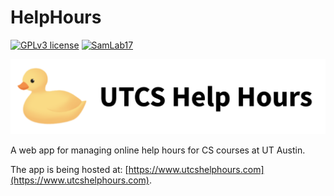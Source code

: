 # HelpHours

[![GPLv3 license](https://img.shields.io/badge/License-GPLv3-blue.svg)](http://perso.crans.org/besson/LICENSE.html)
[![SamLab17](https://circleci.com/gh/SamLab17/HelpHours.svg?style=shield)](https://github.com/SamLab17/HelpHours)

![repo banner](/.github/banner.png)

A web app for managing online help hours for CS courses at UT Austin.

The app is being hosted at: [https://www.utcshelphours.com](https://www.utcshelphours.com).
